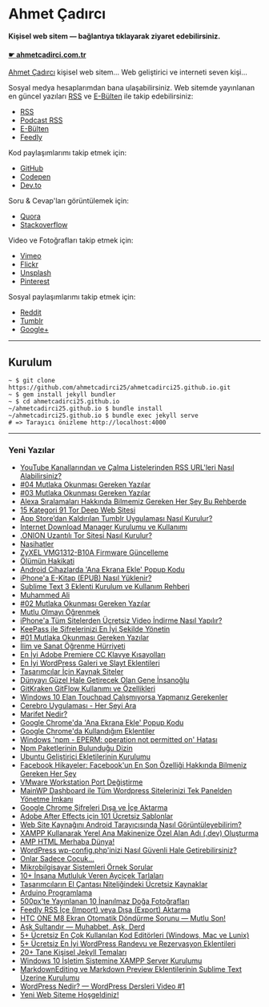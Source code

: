 # Ahmet Çadırcı

**Kişisel web sitem — bağlantıya tıklayarak ziyaret edebilirsiniz.**

#### [☛ ahmetcadirci.com.tr](https://ahmetcadirci.com.tr)

[Ahmet Çadırcı](https://ahmetcadirci.com.tr) kişisel web sitem... Web geliştirici ve interneti seven kişi...

Sosyal medya hesaplarımdan bana ulaşabilirsiniz. Web sitemde yayınlanan en güncel yazıları [RSS](https://ahmetcadirci.com.tr/r/rss) ve [E-Bülten](https://ahmetcadirci.com.tr/r/ebulten) ile takip edebilirsiniz:

- [RSS](https://ahmetcadirci.com.tr/r/rss)
- [Podcast RSS](https://ahmetcadirci.com.tr/r/podcast)
- [E-Bülten](https://ahmetcadirci.com.tr/r/ebulten)
- [Feedly](https://ahmetcadirci.com.tr/r/feedly)

Kod paylaşımlarımı takip etmek için:
- [GitHub](https://ahmetcadirci.com.tr/r/github)
- [Codepen](https://ahmetcadirci.com.tr/r/codepen)
- [Dev.to](https://ahmetcadirci.com.tr/r/devto)

Soru & Cevap'ları görüntülemek için:
- [Quora](https://ahmetcadirci.com.tr/r/quora)
- [Stackoverflow](https://ahmetcadirci.com.tr/r/stackoverflow)

Video ve Fotoğrafları takip etmek için:
- [Vimeo](https://ahmetcadirci.com.tr/r/vimeo)
- [Flickr](https://ahmetcadirci.com.tr/r/flickr)
- [Unsplash](https://ahmetcadirci.com.tr/r/unsplash)
- [Pinterest](https://ahmetcadirci.com.tr/r/pinterest)

Sosyal paylaşımlarımı takip etmek için:
- [Reddit](https://ahmetcadirci.com.tr/r/reddit)
- [Tumblr](https://ahmetcadirci.com.tr/r/tumblr)
- [Google+](https://ahmetcadirci.com.tr/r/googleplus)

---

## Kurulum 

```
~ $ git clone https://github.com/ahmetcadirci25/ahmetcadirci25.github.io.git 
~ $ gem install jekyll bundler
~ $ cd ahmetcadirci25.github.io
~/ahmetcadirci25.github.io $ bundle install
~/ahmetcadirci25.github.io $ bundle exec jekyll serve
# => Tarayıcı önizleme http://localhost:4000
```

---

### Yeni Yazılar

* [YouTube Kanallarından ve Çalma Listelerinden RSS URL'leri Nasıl Alabilirsiniz?](https://ahmetcadirci.com.tr/2019/youtube-rss/)
* [#04 Mutlaka Okunması Gereken Yazılar](https://ahmetcadirci.com.tr/2019/04-mutlaka-okunmasi-gereken-yazilar)
* [#03 Mutlaka Okunması Gereken Yazılar](https://ahmetcadirci.com.tr/2019/03-mutlaka-okunmasi-gereken-yazilar)
* [Alexa Sıralamaları Hakkında Bilmemiz Gereken Her Şey Bu Rehberde](https://ahmetcadirci.com.tr/2018/alexa-siralamalari-hakkinda-bilmeniz-gereken-her-sey-bu-rehberde/)
* [15 Kategori 91 Tor Deep Web Sitesi](https://ahmetcadirci.com.tr/2018/15-kategori-91-tor-deep-web-sitesi/)
* [App Store’dan Kaldırılan Tumblr Uygulaması Nasıl Kurulur?](https://ahmetcadirci.com.tr/2018/app-storedan-kaldirilan-tumblr-uygulamasi-nasil-kurulur/)
* [Internet Download Manager Kurulumu ve Kullanımı](https://ahmetcadirci.com.tr/2018/internet-download-manager-kurulumu-ve-kullanimi/)
* [.ONION Uzantılı Tor Sitesi Nasıl Kurulur?](https://ahmetcadirci.com.tr/2018/onion-uzantili-tor-sitesi-nasil-kurulur/)
* [Nasihatler](https://ahmetcadirci.com.tr/2018/nasihatler/)
* [ZyXEL VMG1312-B10A Firmware Güncelleme](https://ahmetcadirci.com.tr/2018/zyxel-vmg1312-b10a-firmware-guncelleme/)
* [Ölümün Hakikati](https://ahmetcadirci.com.tr/2018/olumun-hakikati/)
* [Android Cihazlarda 'Ana Ekrana Ekle' Popup Kodu](https://ahmetcadirci.com.tr/2018/android-cihazlarda-ana-ekrana-ekle-popup-kodu/)
* [iPhone'a E-Kitap (EPUB) Nasıl Yüklenir?](https://ahmetcadirci.com.tr/2018/iphonea-e-kitap-epub-nasil-yuklenir/)
* [Sublime Text 3 Eklenti Kurulum ve Kullanım Rehberi](https://ahmetcadirci.com.tr/2018/sublime-text-3-eklenti-kurulum-ve-kullanim-rehberi/)
* [Muhammed Ali](https://ahmetcadirci.com.tr/2018/muhammed-ali/)
* [#02 Mutlaka Okunması Gereken Yazılar](https://ahmetcadirci.com.tr/2018/02-mutlaka-okunmasi-gereken-yazilar/)
* [Mutlu Olmayı Öğrenmek](https://ahmetcadirci.com.tr/2018/mutlu-olmayi-ogrenmek/)
* [iPhone'a Tüm Sitelerden Ücretsiz Video İndirme Nasıl Yapılır?](https://ahmetcadirci.com.tr/2018/iphone-cihaza-tum-sitelerden-ucretsiz-video-indirme-nasil-yapilir/)
* [KeePass ile Şifrelerinizi En İyi Şekilde Yönetin](https://ahmetcadirci.com.tr/2017/keepass-ile-sifrelerinizi-en-iyi-sekilde-yonetin/)
* [#01 Mutlaka Okunması Gereken Yazılar](https://ahmetcadirci.com.tr/2017/01-mutlaka-okunmasi-gereken-yazilar/)
* [İlim ve Sanat Öğrenme Hürriyeti](https://ahmetcadirci.com.tr/2017/ilim-ve-sanat-ogrenme-hurriyeti/)
* [En İyi Adobe Premiere CC Klavye Kısayolları](https://ahmetcadirci.com.tr/2017/en-iyi-adobe-premiere-cc-klavye-kisayollari/)
* [En İyi WordPress Galeri ve Slayt Eklentileri](https://ahmetcadirci.com.tr/2017/en-iyi-wordpress-galeri-ve-slayt-eklentileri/)
* [Tasarımcılar İçin Kaynak Siteler](https://ahmetcadirci.com.tr/2017/tasarimcilar-icin-kaynak-siteler/)
* [Dünyayı Güzel Hale Getirecek Olan Gene İnsanoğlu](https://ahmetcadirci.com.tr/2017/dunyayi-guzel-hale-getirecek-olan-gene-insanoglu/)
* [GitKraken GitFlow Kullanımı ve Özellikleri](https://ahmetcadirci.com.tr/2017/gitkraken-gitflow-kullanimi-ve-ozellikleri/)
* [Windows 10 Elan Touchpad Çalışmıyorsa Yapmanız Gerekenler](https://ahmetcadirci.com.tr/2017/windows-10-elan-touchpad-calismiyorsa-yapmaniz-gerekenler/)
* [Cerebro Uygulaması - Her Şeyi Ara](https://ahmetcadirci.com.tr/2017/cerebro-uygulamasi-her-seyi-ara/)
* [Marifet Nedir?](https://ahmetcadirci.com.tr/2017/marifet-nedir/)
* [Google Chrome'da 'Ana Ekrana Ekle' Popup Kodu](https://ahmetcadirci.com.tr/2017/google-chrome-da-ana-ekrana-ekle-popup-kodu/)
* [Google Chrome'da Kullandığım Eklentiler](https://ahmetcadirci.com.tr/2017/google-chrome-da-kullandigim-eklentiler/)
* [Windows 'npm - EPERM: operation not permitted on' Hatası](https://ahmetcadirci.com.tr/2017/npm-paketlerinin-bulundugu-dizin/)
* [Npm Paketlerinin Bulunduğu Dizin](https://ahmetcadirci.com.tr/2017/npm-paketlerinin-bulundugu-dizin/)
* [Ubuntu Geliştirici Ekletilerinin Kurulumu](https://ahmetcadirci.com.tr/2017/ubuntu-gelistirici-eklentilerinin-kurulumu/)
* [Facebook Hikayeler: Facebook'un En Son Özelliği Hakkında Bilmeniz Gereken Her Şey](https://ahmetcadirci.com.tr/2017/facebook-hikayeler/)
* [VMware Workstation Port Değiştirme](https://ahmetcadirci.com.tr/2017/vmware-workstation-port-degistirme/)
* [MainWP Dashboard ile Tüm Wordpress Sitelerinizi Tek Panelden Yönetme İmkanı](https://ahmetcadirci.com.tr/2017/mainwp-dashboard-ile-tum-sitelerinizi-tek-panelden-yonetme-imkani/)
* [Google Chrome Şifreleri Dışa ve İçe Aktarma](https://ahmetcadirci.com.tr/2017/google-chrome-sifreleri-disa-ve-ice-aktarma/)
* [Adobe After Effects için 101 Ücretsiz Şablonlar](https://ahmetcadirci.com.tr/2016/adobe-after-effects-icin-101-ucretsiz-sablonlar/)
* [Web Site Kaynağını Android Tarayıcısında Nasıl Görüntüleyebilirim?](https://ahmetcadirci.com.tr/2016/web-site-kaynagini-android-tarayicsinda-nasil-goruntuleyebilirim/)
* [XAMPP Kullanarak Yerel Ana Makinenize Özel Alan Adı (.dev) Oluşturma](https://ahmetcadirci.com.tr/2016/xampp-kullanarak-yerel-ana-makinenize-ozel-alan-adi-dev-olusturma/)
* [AMP HTML Merhaba Dünya!](https://ahmetcadirci.com.tr/2016/amp-html-merhaba-dunya/)
* [WordPress wp-config.php'inizi Nasıl Güvenli Hale Getirebilirsiniz?](https://ahmetcadirci.com.tr/2016/wordpress-wp-config-php-inizi-nasil-guvenli-hale-getirebilirsiniz/)
* [Onlar Sadece Çocuk...](https://ahmetcadirci.com.tr/2016/onlar-sadece-cocuk/)
* [Mikrobilgisayar Sistemleri Örnek Sorular](https://ahmetcadirci.com.tr/2016/mikrobilgisayar-sistemleri-ornek-sorular/)
* [10+ İnsana Mutluluk Veren Ayçiçek Tarlaları](https://ahmetcadirci.com.tr/2016/insana-mutluluk-veren-aycicek-tarlalari/)
* [Tasarımcıların El Çantası Niteliğindeki Ücretsiz Kaynaklar](https://ahmetcadirci.com.tr/2016/tasarimcilarin-el-cantasi-niteligindeki-ucretsiz-kaynaklar/)
* [Arduino Programlama](https://ahmetcadirci.com.tr/2016/arduino-programlama/)
* [500px'te Yayınlanan 10 İnanılmaz Doğa Fotoğrafları](https://ahmetcadirci.com.tr/2016/500px-yayinlanan-10-inanilmaz-doga-fotograflari/)
* [Feedly RSS İçe (Import) veya Dışa (Export) Aktarma](https://ahmetcadirci.com.tr/2016/feedly-rss-ice-import-veya-disa-export-aktarma/)
* [HTC ONE M8 Ekran Otomatik Döndürme Sorunu — Mutlu Son!](https://ahmetcadirci.com.tr/2016/htc-one-m8-ekran-otomatik-dondurme-sorunu-mutlu-son/)
* [Aşk Sultandır — Muhabbet, Aşk, Derd](https://ahmetcadirci.com.tr/2016/ask-sultandir-muhabbet-ask-derd/)
* [5+ Ücretsiz En Çok Kullanılan Kod Editörleri (Windows, Mac ve Lunix)](https://ahmetcadirci.com.tr/2016/5-ucretsiz-en-cok-kullanilan-kod-editorleri-windows-mac-lunix/)
* [5+ Ücretsiz En İyi WordPress Randevu ve Rezervasyon Eklentileri](https://ahmetcadirci.com.tr/2016/5-ucretsiz-en-iyi-wordpress-randevu-ve-rezervasyon-eklentileri/)
* [20+ Tane Kişisel Jekyll Temaları](https://ahmetcadirci.com.tr/2016/20-tane-kisisel-jekyll-temalari/)
* [Windows 10 İşletim Sistemine XAMPP Server Kurulumu](https://ahmetcadirci.com.tr/2016/windows-10-isletim-sistemine-xampp-server-kurulumu/)
* [MarkdownEditing ve Markdown Preview Eklentilerinin Sublime Text Üzerine Kurulumu](https://ahmetcadirci.com.tr/2016/markdownediting-ve-markdown-preview-sublime-text-uzerine-kurulumu/)
* [WordPress Nedir? — WordPress Dersleri Video #1](https://ahmetcadirci.com.tr/2016/wordpress-nedir/)
* [Yeni Web Siteme Hoşgeldiniz!](https://ahmetcadirci.com.tr/2016/yeni-web-siteme-hosgeldiniz/)
